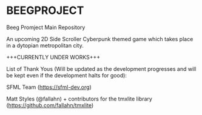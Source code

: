 # BEEGPROJECT
Beeg Promject Main Repository

An upcoming 2D Side Scroller Cyberpunk themed game which takes place in a dytopian metropolitan city.


+++CURRENTLY UNDER WORKS+++


List of Thank Yous (Will be updated as the development progresses and will be kept even if the development halts for good):

SFML Team (https://sfml-dev.org)

Matt Styles (@fallahn) + contributors for the tmxlite library (https://github.com/fallahn/tmxlite)


